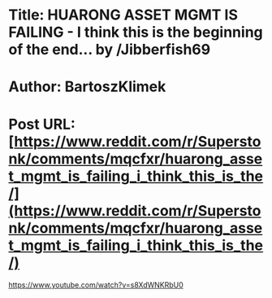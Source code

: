 # Title: HUARONG ASSET MGMT IS FAILING - I think this is the beginning of the end... by /Jibberfish69
# Author: BartoszKlimek
# Post URL: [https://www.reddit.com/r/Superstonk/comments/mqcfxr/huarong_asset_mgmt_is_failing_i_think_this_is_the/](https://www.reddit.com/r/Superstonk/comments/mqcfxr/huarong_asset_mgmt_is_failing_i_think_this_is_the/)


https://www.youtube.com/watch?v=s8XdWNKRbU0